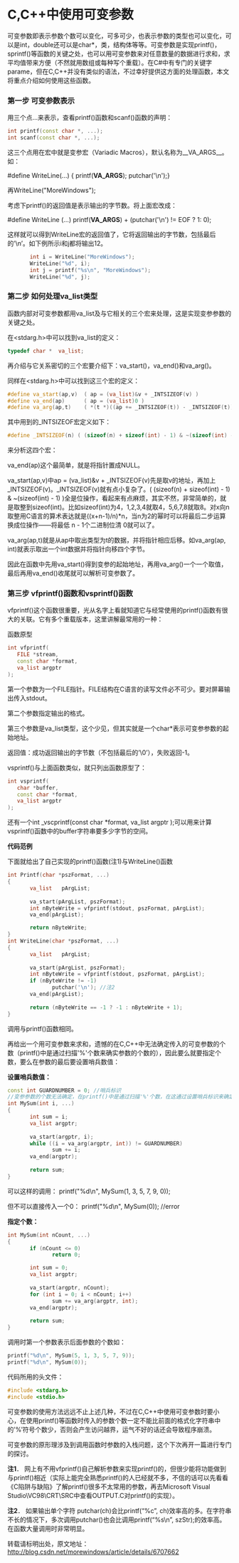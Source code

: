 # C,C++中使用可变参数



可变参数即表示参数个数可以变化，可多可少，也表示参数的类型也可以变化，可以是int，double还可以是char*，类，结构体等等。可变参数是实现printf()，sprintf()等函数的关键之处，也可以用可变参数来对任意数量的数据进行求和，求平均值带来方便（不然就用数组或每种写个重载）。在C#中有专门的关键字parame，但在C,C++并没有类似的语法，不过幸好提供这方面的处理函数，本文将重点介绍如何使用这些函数。

 

### 第一步 可变参数表示

用三个点…来表示，查看printf()函数和scanf()函数的声明：

```cpp
int printf(const char *, ...);
int scanf(const char *, ...);
```

这三个点用在宏中就是变参宏（Variadic Macros），默认名称为__VA_ARGS__。如：

\#define WriteLine(...) { printf(__VA_ARGS__); putchar('\n');}

再WriteLine("MoreWindows");

考虑下printf()的返回值是表示输出的字节数。将上面宏改成：

\#define WriteLine (...) printf(__VA_ARGS__) + (putchar('\n') != EOF ? 1: 0);

这样就可以得到WriteLine宏的返回值了，它将返回输出的字节数，包括最后的’\n’。如下例所示i和j都将输出12。

```cpp
       int i = WriteLine("MoreWindows");
       WriteLine("%d", i);
       int j = printf("%s\n", "MoreWindows");
       WriteLine("%d", j);
```

 

### 第二步 如何处理va_list类型

函数内部对可变参数都用va_list及与它相关的三个宏来处理，这是实现变参参数的关键之处。

在<stdarg.h>中可以找到va_list的定义：

```cpp
typedef char *  va_list;
```

再介绍与它关系密切的三个宏要介绍下：va_start()，va_end()和va_arg()。

同样在<stdarg.h>中可以找到这三个宏的定义：

```cpp
#define va_start(ap,v)  ( ap = (va_list)&v + _INTSIZEOF(v) )
#define va_end(ap)      ( ap = (va_list)0 )
#define va_arg(ap,t)    ( *(t *)((ap += _INTSIZEOF(t)) - _INTSIZEOF(t)) )
```

其中用到的_INTSIZEOF宏定义如下：

```cpp
#define _INTSIZEOF(n) ( (sizeof(n) + sizeof(int) - 1) & ~(sizeof(int) - 1) )
```

来分析这四个宏：

va_end(ap)这个最简单，就是将指针置成NULL。

va_start(ap,v)中ap = (va_list)&v + _INTSIZEOF(v)先是取v的地址，再加上_INTSIZEOF(v)。_INTSIZEOF(v)就有点小复杂了。( (sizeof(n) + sizeof(int) - 1) & ~(sizeof(int) - 1) )全是位操作，看起来有点麻烦，其实不然，非常简单的，就是取整到sizeof(int)。比如sizeof(int)为4，1,2,3,4就取4，5,6,7,8就取8。对x向n取整用C语言的算术表达就是((x+n-1)/n)*n，当n为2的幂时可以将最后二步运算换成位操作——将最低 n - 1个二进制位清 0就可以了。

va_arg(ap,t)就是从ap中取出类型为t的数据，并将指针相应后移。如va_arg(ap, int)就表示取出一个int数据并将指针向移四个字节。

因此在函数中先用va_start()得到变参的起始地址，再用va_arg()一个一个取值，最后再用va_end()收尾就可以解析可变参数了。

 

### 第三步 vfprintf()函数和vsprintf()函数

vfprintf()这个函数很重要，光从名字上看就知道它与经常使用的printf()函数有很大的关联。它有多个重载版本，这里讲解最常用的一种：

函数原型

```cpp
int vfprintf(
   FILE *stream,
   const char *format,
   va_list argptr
);
```

第一个参数为一个FILE指针。FILE结构在C语言的读写文件必不可少。要对屏幕输出传入stdout。

第二个参数指定输出的格式。

第三个参数是va_list类型，这个少见，但其实就是一个char*表示可变参参数的起始地址。

返回值：成功返回输出的字节数（不包括最后的’\0’），失败返回-1。

vsprintf()与上面函数类似，就只列出函数原型了：

```cpp
int vsprintf(
   char *buffer,
   const char *format,
   va_list argptr
);
```

还有一个int _vscprintf(const char *format, va_list argptr );可以用来计算vsprintf()函数中的buffer字符串要多少字节的空间。

  

**代码范例**

下面就给出了自己实现的printf()函数(注1)与WriteLine()函数

```cpp
int Printf(char *pszFormat, ...) 
{
       va_list   pArgList;
      
       va_start(pArgList, pszFormat);
       int nByteWrite = vfprintf(stdout, pszFormat, pArgList);
       va_end(pArgList);

       return nByteWrite;
}
int WriteLine(char *pszFormat, ...)
{
       va_list   pArgList;
      
       va_start(pArgList, pszFormat);
       int nByteWrite = vfprintf(stdout, pszFormat, pArgList);
       if (nByteWrite != -1)
              putchar('\n'); //注2
       va_end(pArgList);
      
       return (nByteWrite == -1 ? -1 : nByteWrite + 1);
}
```

调用与printf()函数相同。

再给出一个用可变参数来求和，遗憾的在C,C++中无法确定传入的可变参数的个数（printf()中是通过扫描'%'个数来确实参数的个数的），因此要么就要指定个数，要么在参数的最后要设置哨兵数值：

**设置哨兵数值：**

```cpp
const int GUARDNUMBER = 0; //哨兵标识
//变参参数的个数无法确定，在printf()中是通过扫描'%'个数，在这通过设置哨兵标识来确定变参参数的终止
int MySum(int i, ...)
{
       int sum = i;
       va_list argptr;
      
       va_start(argptr, i);
       while ((i = va_arg(argptr, int)) != GUARDNUMBER)
              sum += i;
       va_end(argptr);
      
       return sum;
}
```

可以这样的调用：   printf("%d\n", MySum(1, 3, 5, 7, 9, 0));

但不可以直接传入一个0：   printf("%d\n", MySum(0)); //error

**指定个数：**

```cpp
int MySum(int nCount, ...)
{
       if (nCount <= 0)
              return 0;

       int sum = 0;
       va_list argptr;
      
       va_start(argptr, nCount);
       for (int i = 0; i < nCount; i++)
              sum += va_arg(argptr, int);
       va_end(argptr);
      
       return sum;
}
```

调用时第一个参数表示后面参数的个数如：

```cpp
printf("%d\n", MySum(5, 1, 3, 5, 7, 9));
printf("%d\n", MySum(0));
```

代码所用的头文件：

```cpp
#include <stdarg.h>
#include <stdio.h>
```

 可变参数的使用方法远远不止上述几种，不过在C,C++中使用可变参数时要小心，在使用printf()等函数时传入的参数个数一定不能比前面的格式化字符串中的’%’符号个数少，否则会产生访问越界，运气不好的话还会导致程序崩溃。

 

可变参数的原形理涉及到调用函数时参数的入栈问题，这个下次再开一篇进行专门的探讨。

  

**注1**．    网上有不用vfprintf()自己解析参数来实现printf()的，但很少能将功能做到与printf()相近（实际上能完全熟悉printf()的人已经就不多，不信的话可以先看看《C陷阱与缺陷》了解printf()很多不太常用的参数，再去Microsoft Visual Studio\VC98\CRT\SRC中查看OUTPUT.C对printf()的实现）。

**注2**．    如果输出单个字符 putchar(ch)会比printf(“%c”, ch)效率高的多。在字符串不长的情况下，多次调用putchar()也会比调用printf(“%s\n”, szStr);的效率高。在函数大量调用时非常明显。

 

转载请标明出处，原文地址：<http://blog.csdn.net/morewindows/article/details/6707662>